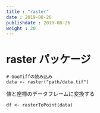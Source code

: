```yaml
---
title : "raster"
date : 2019-08-26
publishdate : 2019-08-26
weight : 20
---
```




# raster パッケージ


```
# GooTiffの読み込み
data <- raster("path/data.tif")
```

値と座標のデータフレームに変換する

```
df <- rasterToPoint(data)
```
